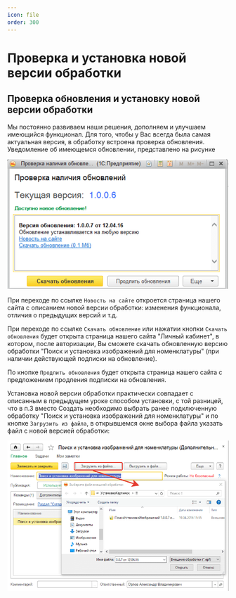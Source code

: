 ```yaml
---
icon: file
order: 300
---
```


# Проверка и установка новой версии обработки

## Проверка обновления и установку новой версии обработки

Мы постоянно развиваем наши решения, дополняем и улучшаем имеющийся функционал. Для того, чтобы у Вас всегда была самая актуальная версия, в обработку встроена проверка обновления. Уведомление об имеющемся обновлении, представлено на рисунке

![Проверка наличия обновлений](static/01_ПроверкаИУстановка.png)

При переходе по ссылке `Новость на сайте` откроется страница нашего сайта с описанием новой версии обработки: изменения функционала, отличия о предыдущих версий и т.д.

При переходе по ссылке `Скачать обновление` или нажатии кнопки `Скачать обновления` будет открыта страница нашего сайта "Личный кабинет", в котором, после авторизации, Вы сможете скачать обновленную версию обработки "Поиск и установка изображений для номенклатуры" (при наличии действующей подписки на обновление).

По кнопке `Продлить обновления` будет открыта страница нашего сайта с предложением продления подписки на обновления.

Установка новой версии обработки практически совпадает с описанным в предыдущем уроке способом установки, с той разницей, что в п.3 вместо Создать необходимо выбрать ранее подключенную обработку  "Поиск и установка изображений для номенклатуры" и по кнопке `Загрузить из файла`, в открывшемся окне выбора файла указать файл с новой версией обработки:

![Проверка наличия обновлений](static/02_ПроверкаИУстановка.png)
